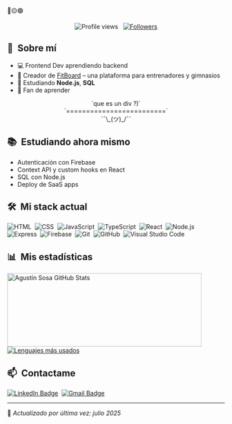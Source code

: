<div>
🔴🟡🟢
<br>
</div>


<p align="center">
  <img src="https://komarev.com/ghpvc/?username=agustinsosa79&color=blueviolet" alt="Profile views" />
  &nbsp;
  <a href="https://github.com/agustinsosa79?tab=followers">
    <img src="https://img.shields.io/github/followers/agustinsosa79?style=social" alt="Followers" />
  </a>
</p>

<div>

## 🧭 &nbsp;Sobre mí

- 💻 Frontend Dev aprendiendo backend
- 🚀 Creador de [FitBoard](https://github.com/agustinsosa79/fitboard) – una plataforma para entrenadores y gimnasios
- 🌱 Estudiando **Node.js**, **SQL**
- 🧠 Fan de aprender 

</div>

<div align="center">
  `que es un div ?)`
  <br>
  `=========================`
  <br>
  `¯\_(ツ)_/¯`
</div>

<div>

## 📚 &nbsp;Estudiando ahora mismo

- Autenticación con Firebase
- Context API y custom hooks en React
- SQL con Node.js
- Deploy de SaaS apps

</div>

<div>

## 🛠️ &nbsp;Mi stack actual

![HTML](https://img.shields.io/badge/-HTML-0D1117?style=flat&logo=HTML5)&nbsp;
![CSS](https://img.shields.io/badge/-CSS-0D1117?style=flat&logo=CSS3&logoColor=1572B6)&nbsp;
![JavaScript](https://img.shields.io/badge/-JavaScript-0D1117?style=flat&logo=javascript)&nbsp;
![TypeScript](https://img.shields.io/badge/-TypeScript-0D1117?style=flat&logo=typescript)&nbsp;
![React](https://img.shields.io/badge/-React-0D1117?style=flat&logo=react)&nbsp;
![Node.js](https://img.shields.io/badge/-Node.js-0D1117?style=flat&logo=node.js)&nbsp;
![Express](https://img.shields.io/badge/-Express-0D1117?style=flat&logo=express)&nbsp;
![Firebase](https://img.shields.io/badge/-Firebase-0D1117?style=flat&logo=firebase)&nbsp;
![Git](https://img.shields.io/badge/-Git-0D1117?style=flat&logo=git)&nbsp;
![GitHub](https://img.shields.io/badge/-GitHub-0D1117?style=flat&logo=github)&nbsp;
![Visual Studio Code](https://img.shields.io/badge/-VS%20Code-0D1117?style=flat&logo=visual-studio-code&logoColor=007ACC)

</div>

<div>

## 📊 &nbsp;Mis estadísticas

<a href="https://github.com/agustinsosa79">
  <img width=450 height=170 align="center" alt="Agustín Sosa GitHub Stats" src="https://github-readme-stats.vercel.app/api?username=agustinsosa79&theme=midnight-purple&show_icons=true&bg_color=0D1117&hide_border=true&count_private=true" />
</a>
<a href="https://github.com/agustinsosa79">
  <img align="center" alt="Lenguajes más usados" src="https://github-readme-stats.vercel.app/api/top-langs/?username=agustinsosa79&theme=midnight-purple&layout=compact&bg_color=0D1117&hide_border=true&count_private=true" />
</a>

</div>

<div>

## 📫 &nbsp;Contactame

[![LinkedIn Badge](https://img.shields.io/badge/-Agustín_Sosa-blue?style=flat-square&logo=Linkedin&logoColor=white&link=https://www.linkedin.com/in/agustin-sosa-709a66233/)](https://www.linkedin.com/in/agustin-sosa-709a66233/)&nbsp;
[![Gmail Badge](https://img.shields.io/badge/-agustinsosaa81@gmail.com-red?style=flat-square&logo=Gmail&logoColor=white)](mailto:agustinsosaa81@gmail.com)&nbsp;


</div>

---

🧠 *Actualizado por última vez: julio 2025*
